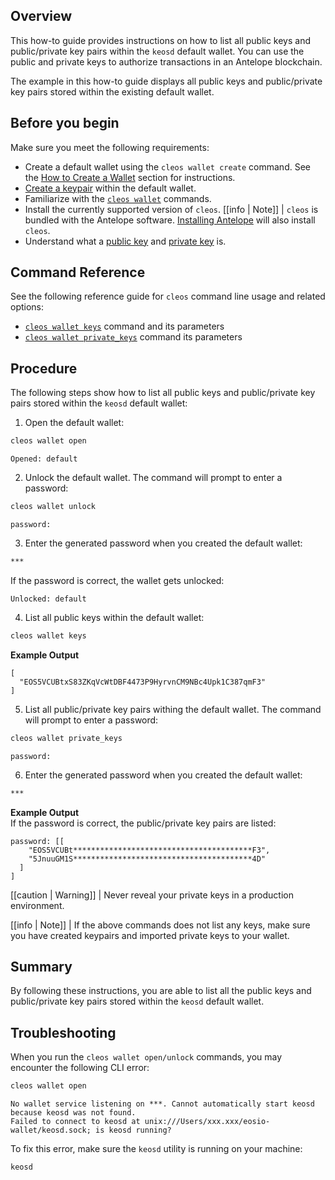 ## Overview

This how-to guide provides instructions on how to list all public keys and public/private key pairs within the `keosd` default wallet. You can use the public and private keys to authorize transactions in an Antelope blockchain.

The example in this how-to guide displays all public keys and public/private key pairs stored within the existing default wallet.

## Before you begin

Make sure you meet the following requirements:

* Create a default wallet using the `cleos wallet create` command. See the [How to Create a Wallet](../02_how-to-guides/how-to-create-a-wallet.md) section for instructions.
* [Create a keypair](../03_command-reference/wallet/create_key.md) within the default wallet.
* Familiarize with the [`cleos wallet`](../03_command-reference/wallet/index.md) commands.
* Install the currently supported version of `cleos`.
[[info | Note]]
| `cleos` is bundled with the Antelope software. [Installing Antelope](../../00_install/index.md) will also install `cleos`.
* Understand what a [public key](/glossary.md#public-key) and [private key](/glossary.md#private-key) is.

## Command Reference

See the following reference guide for `cleos` command line usage and related options:

* [`cleos wallet keys`](../03_command-reference/wallet/keys.md) command and its parameters
* [`cleos wallet private_keys`](../03_command-reference/wallet/private_keys.md) command its parameters

## Procedure

The following steps show how to list all public keys and public/private key pairs stored within the `keosd` default wallet:

1. Open the default wallet:
```sh
cleos wallet open
```
```console
Opened: default
```

2. Unlock the default wallet. The command will prompt to enter a password:
```sh
cleos wallet unlock
```
```console
password:
```

3. Enter the generated password when you created the default wallet:
```sh
***
```
If the password is correct, the wallet gets unlocked:
```console
Unlocked: default
```

4. List all public keys within the default wallet:
```sh
cleos wallet keys
```
**Example Output**
```console
[
  "EOS5VCUBtxS83ZKqVcWtDBF4473P9HyrvnCM9NBc4Upk1C387qmF3"
]
```

5. List all public/private key pairs withing the default wallet. The command will prompt to enter a password:
```sh
cleos wallet private_keys
```
```console
password:
```

6. Enter the generated password when you created the default wallet:
```sh
***
```
**Example Output**  
If the password is correct, the public/private key pairs are listed:
```console
password: [[
    "EOS5VCUBt****************************************F3",
    "5JnuuGM1S****************************************4D"
  ]
]
```

[[caution | Warning]]
| Never reveal your private keys in a production environment.

[[info | Note]]
| If the above commands does not list any keys, make sure you have created keypairs and imported private keys to your wallet.

## Summary

By following these instructions, you are able to list all the public keys and public/private key pairs stored within the `keosd` default wallet.

## Troubleshooting

When you run the `cleos wallet open/unlock` commands, you may encounter the following CLI error:

```sh
cleos wallet open
```
```console
No wallet service listening on ***. Cannot automatically start keosd because keosd was not found.
Failed to connect to keosd at unix:///Users/xxx.xxx/eosio-wallet/keosd.sock; is keosd running?
```

To fix this error, make sure the `keosd` utility is running on your machine:
```sh
keosd
```
